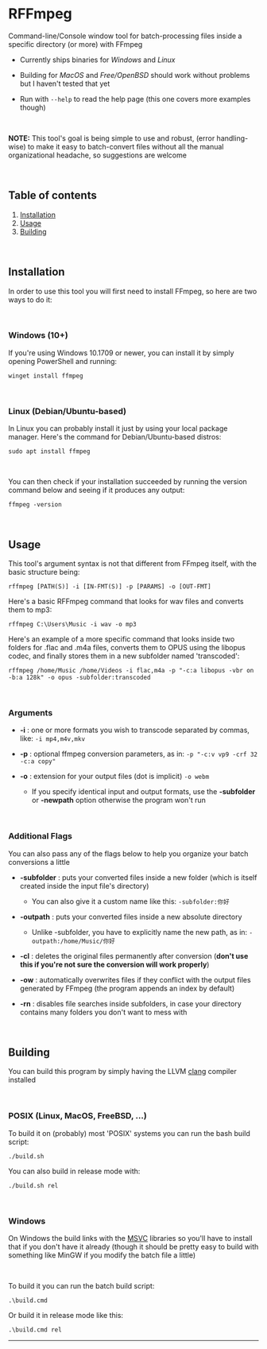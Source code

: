 # **RFFmpeg**

Command-line/Console window tool for batch-processing files inside a specific directory (or more) with FFmpeg

* Currently ships binaries for *Windows* and *Linux*
* Building for *MacOS* and *Free/OpenBSD* should work without problems but I haven't tested that yet

* Run with `--help` to read the help page (this one covers more examples though)

<br>

**NOTE:** This tool's goal is being simple to use and robust, (error handling-wise) to make it easy to batch-convert files without all the manual organizational headache, so suggestions are welcome

<br>

## **Table of contents**

1. [Installation](#installation)
2. [Usage](#usage)
3. [Building](#building)

<br>

<a name="installation"></a>
## **Installation**

In order to use this tool you will first need to install FFmpeg, so here are two ways to do it:

<br>

### **Windows (10+)**

If you're using Windows 10.1709 or newer, you can install it by simply opening PowerShell and running: 

    winget install ffmpeg

<br>

### **Linux (Debian/Ubuntu-based)**

In Linux you can probably install it just by using your local package manager. Here's the command for Debian/Ubuntu-based distros: 

    sudo apt install ffmpeg

<br>

You can then check if your installation succeeded by running the version command below and seeing if it produces any output:

    ffmpeg -version

<br>

<a name="usage"></a>
## **Usage**

This tool's argument syntax is not that different from FFmpeg itself, with the basic structure being:
 
    rffmpeg [PATH(S)] -i [IN-FMT(S)] -p [PARAMS] -o [OUT-FMT]

Here's a basic RFFmpeg command that looks for wav files and converts them to mp3:

    rffmpeg C:\Users\Music -i wav -o mp3

Here's an example of a more specific command that looks inside two folders for .flac and .m4a files, converts them
to OPUS using the libopus codec, and finally stores them in a new subfolder named 'transcoded':

    rffmpeg /home/Music /home/Videos -i flac,m4a -p "-c:a libopus -vbr on -b:a 128k" -o opus -subfolder:transcoded

<br>

 ### **Arguments**
 

 * **-i**   :   one or more formats you wish to transcode separated by commas, like: `-i mp4,m4v,mkv`

 * **-p**   :   optional ffmpeg conversion parameters, as in: `-p "-c:v vp9 -crf 32 -c:a copy"` 

 * **-o**   :   extension for your output files (dot is implicit) `-o webm`

    * If you specify identical input and output formats, use the **-subfolder** or **-newpath** option otherwise the program won't run

<br>

 ### **Additional Flags**

You can also pass any of the flags below to help you organize your batch conversions a little

 * **-subfolder**  :   puts your converted files inside a new folder (which is itself created inside the input file's directory)
    * You can also give it a custom name like this: `-subfolder:你好`
 * **-outpath**    :   puts your converted files inside a new absolute directory
    * Unlike -subfolder, you have to explicitly name the new path, as in: `-outpath:/home/Music/你好`

 * **-cl**         :   deletes the original files permanently after conversion (**don't use this if you're not sure the conversion will work properly**)

 * **-ow**         :   automatically overwrites files if they conflict with the output files generated by FFmpeg  (the program appends an index by default)

 * **-rn**         :   disables file searches inside subfolders, in case your directory contains many folders you  don't want to mess with

<br>

<a name="building"></a>
## **Building**

You can build this program by simply having the LLVM [clang](https://releases.llvm.org/download.html) compiler installed

<br>

### **POSIX** (Linux, MacOS, FreeBSD, ...)

To build it on (probably) most 'POSIX' systems you can run the bash build script:

    ./build.sh 

You can also build in release mode with:

    ./build.sh rel

<br>

### **Windows**

On Windows the build links with the [MSVC](https://visualstudio.microsoft.com/vs/features/cplusplus/) libraries so you'll have to install that
if you don't have it already (though it should be pretty easy to build with something like MinGW if you modify the batch file a little)

<br>

To build it you can run the batch build script:

    .\build.cmd

Or build it in release mode like this:

    .\build.cmd rel

***
